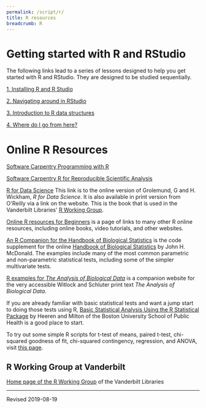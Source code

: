 ```yaml
---
permalink: /script/r/
title: R resources
breadcrumb: R
---
```


# Getting started with R and RStudio

The following links lead to a series of lessons designed to help you get started with R and RStudio.  They are designed to be studied sequentially.

[1. Installing R and R Studio](install)

[2. Navigating around in RStudio](navigate)

[3. Introduction to R data structures](structures)

[4. Where do I go from here?](next)


# Online R Resources

[Software Carpentry Programming with R](http://swcarpentry.github.io/r-novice-inflammation/)

[Software Carpentry R for Reproducible Scientific Analysis](http://swcarpentry.github.io/r-novice-gapminder/)

[R for Data Science](https://r4ds.had.co.nz/) This link is to the online version of Grolemund, G and H. Wickham, *R for Data Science*.  It is also available in print version from O'Reilly via a link on the website.  This is the book that is used in the Vanderbilt Libraries' [R Working Group](https://commodore-r-group.github.io/).

[Online R resources for Beginners](http://www.introductoryr.co.uk/R_Resources_for_Beginners.html) is a page of links to many other R online resources, including online books, video tutorials, and other websites.

[An R Companion for the Handbook of Biological Statistics](http://rcompanion.org/rcompanion/) is the code supplement for the online [Handbook of Biological Statistics](http://www.biostathandbook.com/) by John H. McDonald.  The examples include many of the most common parametric and non-parametric statistical tests, including some of the simpler multivariate tests.

[R examples for *The Analysis of Biological Data*](http://whitlockschluter.zoology.ubc.ca/r-code) is a companion website for the very accessible Witlock and Schluter print text *The Analysis of Biological Data*.  

If you are already familiar with basic statistical tests and want a jump start to doing those tests using R, [Basic Statistical Analysis Using the R Statistical Package](http://sphweb.bumc.bu.edu/otlt/MPH-Modules/BS/R/R-Manual/index.html) by Heeren and Milton of the Boston University School of Public Health is a good place to start.

To try out some simple R scripts for t-test of means, paired t-test, chi-squared goodness of fit, chi-squared contingency, regression, and ANOVA, visit [this page](../stats/).

## R Working Group at Vanderbilt

[Home page of the R Working Group](https://heardlibrary.github.io/commodore-r-group/) of the Vanderbilt Libraries

----
Revised 2019-08-19
